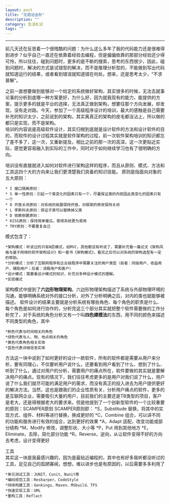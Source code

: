 ```yaml
---
layout: post
title: "无题话金秋"
description: ""
category: 生活札记
tags: ""
---
```

***  

前几天还在反思着一个很残酷的问题：为什么这么多年了我的代码能力还是很难得到进步？似乎自己一直还在依靠着经验去编程，但是偏偏依靠的那部分经验还少得可怜，所以往往，碰到问题时，更多的是不断的搜索，思考的东西很少，因此，碰到问题时，解决的方式是试错型的解决，而不是推理分析型的，不能做到写出代码就知道运行的结果，或者看到错误就知道错在何处。想来，还是思考太少，“不求甚解”。
  
之前一直想要做到能够对一个给定的系统做好架构，其实很多的时候，无法去就事论事的分析到底哪一种方案更好，为什么好，因为就我现有的能力，能提供的方案，提示更多的就是平台的选择，无法真正做到架构，想要往那个方向发展，却发现，没有走对路。今天，参加了一个高级程序设计的培训，最大的感触是自己需要补充的知识太少，之前说到的架构，其实离真正的架构的皮毛都没沾上，所以做的都只是实现，而不是架构。  
培训的内容说是高级软件设计，其实归根到底就是设计软件的方法和设计软件的目的，而软件的设计过程其实就是软件架构的过程，前一次软件架构培训的知识都忘了差不多了，这一次，又重新提及，相比之前的那一次的高深，这一次更贴近实际，感觉更容易融入到实际的工作中，同时对于如何继续学习也有了很明确的方向。

培训没有直接就进入如何对软件进行架构这样的程序，而且从原则、模式、方法和工具这四个大的方向来让我们更清楚我们具备的知识技能。
原则是指面向对象的五大原则：

	* I 接口隔离原则：
	* S 单一性原则：引起一个类变化的因素只有一个，尽量保证类的内部因此类变化的因素只有一个
	* O 开放关闭原则：对系统的拓展保持开放，对框架的修改保持关闭
	* L 李斯科夫原则：保证子类可以替换掉父类
	* D 依赖倒置原则：
	* KISS原则：保持简单傻瓜，使得系统更为易用
	* TRY原则：不要重复自己

模式包含了：

	*架构模式：听说过的只有N层模式，如MVC，其他都没有听说了，需要补充看一篇论文《架构风格与基于网络的软件架构设计》和一套书《架构模式》，看完之后可以对系统的架构选型有一定的帮助。
	*分析模式：分析了互联网程序和企业级程序中需要关注的用户类型（前者：同级用户、收益用户、辅助用户；后者：消极用户和客户）
	*设计模式：需要看设计模式的知识，补充对多种设计模式的理解。
	*实现模式
架构模式中提到了<b>六边形物理架构</b>，六边形物理架构描述了系统与外部物理环境的沟通，能够明确系统对外的接口分析，对外了分析明确之后，对内的类也就能够被描述。
软件设计的结果主要就是分析系统有哪些角色、每个角色的职责是什么、每个角色是如何进行协作的，分析完这三个部分其实就把整个软件需要做的工作分析完了，对于系统的角色分析又有一个叫<b>四色建模法</b>的东西，用不同的颜色来描述不同类型的角色，其中
	
	*粉色代表与时间相关的角色
	*绿色代表与人、物、地点相关的角色
	*黄色代表角色相关实体
	*蓝色代表详细信息实体

方法这一块中说到了如何更好的设计一款软件，所有的软件都是需要从用户来分析，要有同理心，不仅要听用户说什么，还要看到用户看到了什么、想到了什么、听到了什么，通过对用户的分析，需要用户的痛点所在，软件要做的其实就是要解决用户的痛点。现有的情况下，我们往往考虑更多的是用户对我们说了什么，用户说了什么我们就尽可能的满足用户的需求，而没有真正的投入进去为用户提供更好的解决方法。当然，这也是跟我们的企业性质有关，分析用户痛点的软件，更多的是互联网企业，需要吸引大量的用户，目前我们的主要还是TB类型的项目，客户是老大，还是得根据老大的要求来。但是他提到了一个创新型软件的一个比较重要的原则：SCAMPER原则
SCAMPER原则即：
	*S，Substitude 替换，将其中的实现方式、组件、材料等进行替换，换成更好的
	*C，Combine 组合，可以讲不同的功能和服务进行有效的组合，达到更好的效果
	*A，Adapt 适配，改变功能或部分结构
	*M，Modify 修改，调整形状、大小等
	*P，Put 用到其他地方
	*E，Eliminate，去除，简化部分功能
	*R，Reverse，逆向，从让软件变得不好的方向去考虑，设计变得更好

工具  
其实这一块是我最感兴趣的，因为是最贴近编程的，其中也有好多我听都没听过的工具，足见自己的孤陋寡闻，想想，难以进步也是有原因的，以后需要多多利用了

	*单元测试工具：JUNIT、Cunit、Nunit等
	*编码规范工具：Resharper、CodeStyle
	*持续构建工具：Genkings、Maven、MSbuild、TFS
	*快速实现工具：UML
	*重构工具：Reflact


